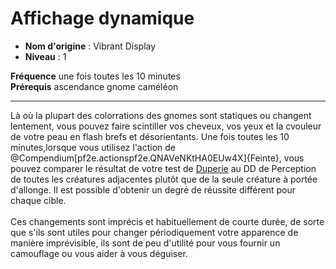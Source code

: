 # Affichage dynamique

 * **Nom d'origine** : Vibrant Display
 * **Niveau** : 1


<p><span id="ctl00_MainContent_DetailedOutput"><strong>Fréquence</strong> une fois toutes les 10 minutes<br><strong>Prérequis</strong> ascendance gnome caméléon<br></span></p>
<hr>
<p>Là où la plupart des colorrations des gnomes sont statiques ou changent lentement, vous pouvez faire scintiller vos cheveux, vos yeux et la cvouleur de votre peau en flash brefs et désorientants. Une fois toutes les 10 minutes,lorsque vous utilisez l'action de @Compendium[pf2e.actionspf2e.QNAVeNKtHA0EUw4X]{Feinte}, vous pouvez comparer le résultat de votre test de <a href="https://2e.aonprd.com/Skills.aspx?ID=5">Duperie</a> au DD de Perception de toutes les créatures adjacentes plutôt que de la seule créature à portée d'allonge. Il est possible d'obtenir un degré de réussite différent pour chaque cible.<br><br>Ces changements sont imprécis et habituellement de courte durée, de sorte que s'ils sont utiles pour changer périodiquement votre apparence de manière imprévisible, ils sont de peu d'utilité pour vous fournir un camouflage ou vous aider à vous déguiser.&nbsp;</p>